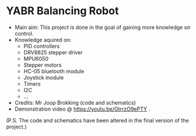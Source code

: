 # YABR Balancing Robot

- Main aim: This project is done in the goal of gaining more knowledge on control.
- Knowledge aquired on:
  - PID controllers
  - DRV8825 stepper driver
  - MPU6050
  - Stepper motors
  - HC-05 bluetooth module
  - Joystick module
  - Timers
  - I2C
  - ...
- Credits: Mr Joop Brokking (code and schematics)
- Demonstration video @ https://youtu.be/GtrrzO9ePTY .
  <br>

(P.S. The code and schematics have been altered in the final version of the project.)

